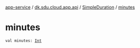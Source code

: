 [app-service](../../index.md) / [dk.sdu.cloud.app.api](../index.md) / [SimpleDuration](index.md) / [minutes](./minutes.md)

# minutes

`val minutes: `[`Int`](https://kotlinlang.org/api/latest/jvm/stdlib/kotlin/-int/index.html)